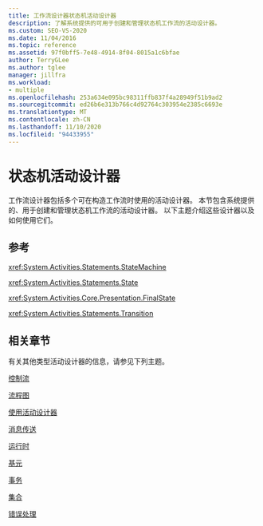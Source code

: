 ```yaml
---
title: 工作流设计器状态机活动设计器
description: 了解系统提供的可用于创建和管理状态机工作流的活动设计器。
ms.custom: SEO-VS-2020
ms.date: 11/04/2016
ms.topic: reference
ms.assetid: 97f0bff5-7e48-4914-8f04-8015a1c6bfae
author: TerryGLee
ms.author: tglee
manager: jillfra
ms.workload:
- multiple
ms.openlocfilehash: 253a634e095bc98311ffb837f4a28949f51b9ad2
ms.sourcegitcommit: ed26b6e313b766c4d92764c303954e2385c6693e
ms.translationtype: MT
ms.contentlocale: zh-CN
ms.lasthandoff: 11/10/2020
ms.locfileid: "94433955"
---
```

# <a name="state-machine-activity-designers"></a>状态机活动设计器

工作流设计器包括多个可在构造工作流时使用的活动设计器。 本节包含系统提供的、用于创建和管理状态机工作流的活动设计器。 以下主题介绍这些设计器以及如何使用它们。

## <a name="reference"></a>参考
 <xref:System.Activities.Statements.StateMachine>

 <xref:System.Activities.Statements.State>

 <xref:System.Activities.Core.Presentation.FinalState>

 <xref:System.Activities.Statements.Transition>

## <a name="related-sections"></a>相关章节
 有关其他类型活动设计器的信息，请参见下列主题。

 [控制流](../workflow-designer/control-flow-activity-designers.md)

 [流程图](../workflow-designer/flowchart-activity-designers.md)

 [使用活动设计器](control-flow-activity-designers.md)

 [消息传送](../workflow-designer/messaging-activity-designers.md)

 [运行时](../workflow-designer/runtime-activity-designers.md)

 [基元](../workflow-designer/primitives-activity-designers.md)

 [事务](../workflow-designer/transaction-activity-designers.md)

 [集合](../workflow-designer/collection-activity-designers.md)

 [错误处理](../workflow-designer/error-handling-activity-designers.md)